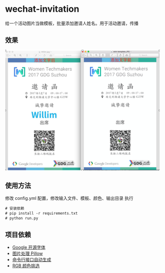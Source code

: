 # wechat-invitation

给一个活动图片当做模板，批量添加邀请人姓名。用于活动邀请，传播

## 效果

![转换效果](images/show.png)


## 使用方法

修改 config.yml 配置，修改输入文件、模板、颜色、输出目录
执行
```
# 安装依赖
# pip install -r requirements.txt
# python run.py
```

##  项目依赖
- [Google 开源字体](https://github.com/adobe-fonts/source-han-sans)
- [图片处理 Pillow](https://github.com/python-pillow/Pillow)
- [命令行接口自动生成](https://github.com/google/python-fire)
- [RGB 颜色挑选](http://tool.oschina.net/commons?type=3)
